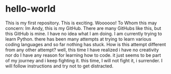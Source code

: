 # hello-world
This is my first repository. This is exciting. Woooooo! 
To Whom this may concern:
    Im Andy, this is my GitHub. There are many GitHubs like this, but this GitHub is mine. I have no idea what I am doing. I am currently trying to learn Python. there has been many attempts at trying to learn various coding languages and so far nothing has stuck. How is this attempt different from any other attempt? well, this time I have realized i have no creativity nor do I have any reason for learning how to code. it just seems to be part of my journey and i keep fighting it. this time, I will not fight it, i surrender.  I will follow instructions and try not to get distracted.  
